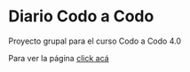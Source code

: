 # Diario Codo a Codo

Proyecto grupal para el curso Codo a Codo 4.0

Para ver la página [click acá](https://lisandroveron.github.io/codoacodonews/)
